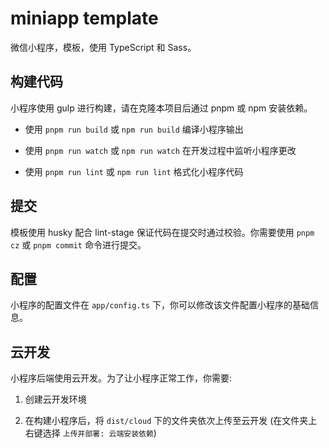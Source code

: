 # miniapp template

微信小程序，模板，使用 TypeScript 和 Sass。

## 构建代码

小程序使用 gulp 进行构建，请在克隆本项目后通过 pnpm 或 npm 安装依赖。

- 使用 `pnpm run build` 或 `npm run build` 编译小程序输出

- 使用 `pnpm run watch` 或 `npm run watch` 在开发过程中监听小程序更改

- 使用 `pnpm run lint` 或 `npm run lint` 格式化小程序代码

## 提交

模板使用 husky 配合 lint-stage 保证代码在提交时通过校验。你需要使用 `pnpm cz` 或 `pnpm commit` 命令进行提交。

## 配置

小程序的配置文件在 `app/config.ts` 下，你可以修改该文件配置小程序的基础信息。

## 云开发

小程序后端使用云开发。为了让小程序正常工作，你需要:

1. 创建云开发环境

1. 在构建小程序后，将 `dist/cloud` 下的文件夹依次上传至云开发 (在文件夹上右键选择 `上传并部署: 云端安装依赖`)
